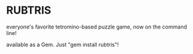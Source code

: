 RUBTRIS
=======

everyone's favorite tetromino-based puzzle game, now on the command line!

available as a Gem. Just "gem install rubtris"!
